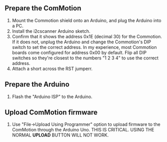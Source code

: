 
Prepare the ComMotion
---------------------

1. Mount the Commotion shield onto an Arduino, and plug the Arduino into a PC.
2. Install the i2cscanner Arduino sketch.
3. Confirm that it shows the address 0x1E (decimal 30) for the Commotion. If it does not, unplug the Arduino and change the Commotion's DIP switch to set the correct address. In my experience, most Commotion boards come configured for address 0x00 by default. Flip all DIP switches so they're closest to the numbers "1 2 3 4" to use the correct address.
4. Attach a short across the RST jumperr.

Prepare the Arduino
-------------------

1. Flash the "Arduino ISP" to the Arduino.

Upload ComMotion firmware
-------------------------

1. Use "File->Upload Using Programmer" option to upload firmware to the ComMotion through the Arduino Uno. THIS IS CRITICAL. USING THE NORMAL **UPLOAD** BUTTON WILL NOT WORK.

 
